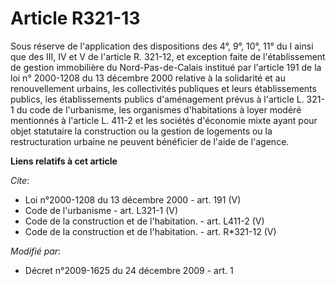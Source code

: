 # Article R321-13

Sous réserve de l'application des dispositions des 4°, 9°, 10°, 11° du I ainsi que des III, IV et V de l'article R. 321-12,
et exception faite de l'établissement de gestion immobilière du Nord-Pas-de-Calais institué par l'article 191 de la loi n°
2000-1208 du 13 décembre 2000 relative à la solidarité et au renouvellement urbains, les collectivités publiques et leurs
établissements publics, les établissements publics d'aménagement prévus à l'article L. 321-1 du code de l'urbanisme, les
organismes d'habitations à loyer modéré mentionnés à l'article L. 411-2 et les sociétés d'économie mixte ayant pour objet
statutaire la construction ou la gestion de logements ou la restructuration urbaine ne peuvent bénéficier de l'aide de
l'agence.

**Liens relatifs à cet article**

_Cite_:

  - Loi n°2000-1208 du 13 décembre 2000 - art. 191 (V)
  - Code de l'urbanisme - art. L321-1 (V)
  - Code de la construction et de l'habitation. - art. L411-2 (V)
  - Code de la construction et de l'habitation. - art. R*321-12 (V)

_Modifié par_:

  - Décret n°2009-1625 du 24 décembre 2009 - art. 1

